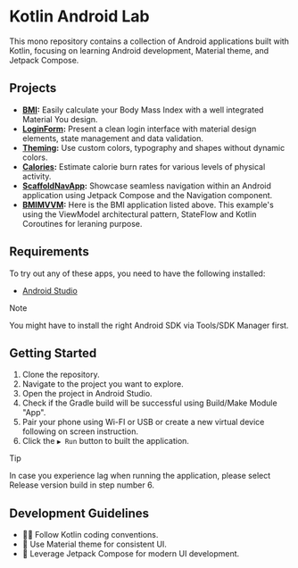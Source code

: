 # Kotlin Android Lab
This mono repository contains a collection of Android applications built with Kotlin, focusing on learning Android development, Material theme, and Jetpack Compose.

## Projects
- **[BMI](BMI):** Easily calculate your Body Mass Index with a well integrated Material You design.
- **[LoginForm](LoginForm):** Present a clean login interface with material design elements, state management and data validation.
- **[Theming](Theming):** Use custom colors, typography and shapes without dynamic colors.
- **[Calories](Calories):** Estimate calorie burn rates for various levels of physical activity.
- **[ScaffoldNavApp](ScaffoldNavApp):** Showcase seamless navigation within an Android application using Jetpack Compose and the Navigation component.
- **[BMIMVVM](BMIMVVM):** Here is the BMI application listed above. This example's using the ViewModel architectural pattern, StateFlow and Kotlin Coroutines for leraning purpose﻿.

## Requirements
To try out any of these apps, you need to have the following installed:
- [Android Studio](https://developer.android.com/studio)

> [!NOTE]
> You might have to install the right Android SDK via Tools/SDK Manager first.

## Getting Started
1. Clone the repository.
2. Navigate to the project you want to explore.
3. Open the project in Android Studio.
4. Check if the Gradle build will be successful using Build/Make Module "App".
5. Pair your phone using Wi-FI or USB or create a new virtual device following on screen instruction.
6. Click the ```▶ Run``` button to built the application.

> [!TIP]
> In case you experience lag when running the application, please select Release version build in step number 6.

## Development Guidelines
- 🧑‍💻 Follow Kotlin coding conventions.
- 🎨 Use Material theme for consistent UI.
- 🚀 Leverage Jetpack Compose for modern UI development.
